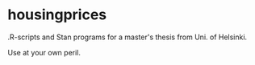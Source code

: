 # housingprices
.R-scripts and Stan programs for a master's thesis from Uni. of Helsinki.

Use at your own peril. 


